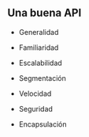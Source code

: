 ## <span class="mysql-color">Una buena API</span>

- Generalidad
  
- Familiaridad
  
- Escalabilidad
  
- Segmentación

- Velocidad

- Seguridad

- Encapsulación
